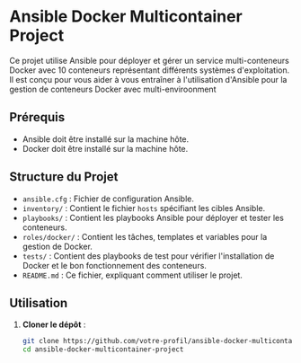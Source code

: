 # Ansible Docker Multicontainer Project

Ce projet utilise Ansible pour déployer et gérer un service multi-conteneurs Docker avec 10 conteneurs représentant différents systèmes d'exploitation. Il est conçu pour vous aider à vous entraîner à l'utilisation d'Ansible pour la gestion de conteneurs Docker avec multi-enviroonment

## Prérequis

- Ansible doit être installé sur la machine hôte.
- Docker doit être installé sur la machine hôte.

## Structure du Projet

- `ansible.cfg` : Fichier de configuration Ansible.
- `inventory/` : Contient le fichier `hosts` spécifiant les cibles Ansible.
- `playbooks/` : Contient les playbooks Ansible pour déployer et tester les conteneurs.
- `roles/docker/` : Contient les tâches, templates et variables pour la gestion de Docker.
- `tests/` : Contient des playbooks de test pour vérifier l'installation de Docker et le bon fonctionnement des conteneurs.
- `README.md` : Ce fichier, expliquant comment utiliser le projet.

## Utilisation

1. **Cloner le dépôt** :
   ```bash
   git clone https://github.com/votre-profil/ansible-docker-multicontainer-project.git
   cd ansible-docker-multicontainer-project
